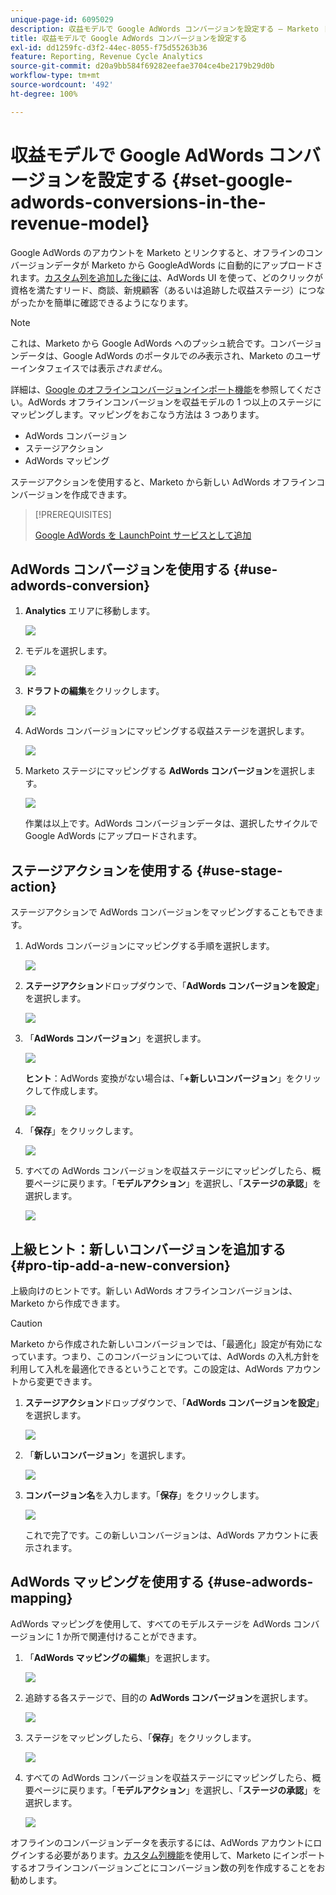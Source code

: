 ```yaml
---
unique-page-id: 6095029
description: 収益モデルで Google AdWords コンバージョンを設定する — Marketo ドキュメント — 製品ドキュメント
title: 収益モデルで Google AdWords コンバージョンを設定する
exl-id: dd1259fc-d3f2-44ec-8055-f75d55263b36
feature: Reporting, Revenue Cycle Analytics
source-git-commit: d20a9bb584f69282eefae3704ce4be2179b29d0b
workflow-type: tm+mt
source-wordcount: '492'
ht-degree: 100%

---
```


# 収益モデルで Google AdWords コンバージョンを設定する {#set-google-adwords-conversions-in-the-revenue-model}

Google AdWords のアカウントを Marketo とリンクすると、オフラインのコンバージョンデータが Marketo から GoogleAdWords に自動的にアップロードされます。[カスタム列を追加した後には](https://support.google.com/adwords/answer/3073556)、AdWords UI を使って、どのクリックが資格を満たすリード、商談、新規顧客（あるいは追跡した収益ステージ）につながったかを簡単に確認できるようになります。

>[!NOTE]
>
>これは、Marketo から Google AdWords へのプッシュ統合です。コンバージョンデータは、Google AdWords のポータルで&#x200B;_のみ_&#x200B;表示され、Marketo のユーザーインタフェイスでは表示&#x200B;_されません_。

詳細は、[Google のオフラインコンバージョンインポート機能](https://support.google.com/adwords/answer/2998031?hl=en)を参照してください。AdWords オフラインコンバージョンを収益モデルの 1 つ以上のステージにマッピングします。マッピングをおこなう方法は 3 つあります。

* AdWords コンバージョン
* ステージアクション
* AdWords マッピング

ステージアクションを使用すると、Marketo から新しい AdWords オフラインコンバージョンを作成できます。

>[!PREREQUISITES]
>
>[Google AdWords を LaunchPoint サービスとして追加](/help/marketo/product-docs/administration/additional-integrations/add-google-adwords-as-a-launchpoint-service.md)

## AdWords コンバージョンを使用する {#use-adwords-conversion}

1. **Analytics** エリアに移動します。

   ![](assets/image2015-2-23-18-3a9-3a34.png)

1. モデルを選択します。

   ![](assets/image2015-2-23-18-3a3-3a12.png)

1. **ドラフトの編集**&#x200B;をクリックします。

   ![](assets/image2015-3-10-15-3a3-3a20.png)

1. AdWords コンバージョンにマッピングする収益ステージを選択します。

   ![](assets/image2015-2-26-16-3a40-3a2.png)

1. Marketo ステージにマッピングする **AdWords コンバージョン**&#x200B;を選択します。

   ![](assets/image2015-2-26-16-3a46-3a15.png)

   作業は以上です。AdWords コンバージョンデータは、選択したサイクルで Google AdWords にアップロードされます。

## ステージアクションを使用する {#use-stage-action}

ステージアクションで AdWords コンバージョンをマッピングすることもできます。

1. AdWords コンバージョンにマッピングする手順を選択します。

   ![](assets/image2015-2-26-16-3a40-3a2.png)

1. **ステージアクション**&#x200B;ドロップダウンで、「**AdWords コンバージョンを設定**」を選択します。

   ![](assets/image2015-2-26-16-3a52-3a24.png)

1. 「**AdWords コンバージョン**」を選択します。

   ![](assets/image2015-2-26-16-3a54-3a47.png)

   **ヒント**：AdWords 変換がない場合は、「**+新しいコンバージョン**」をクリックして作成します。

   ![](assets/image2015-2-26-21-3a22-3a10.png)

1. 「**保存**」をクリックします。

   ![](assets/image2015-2-26-16-3a56-3a2.png)

1. すべての AdWords コンバージョンを収益ステージにマッピングしたら、概要ページに戻ります。「**モデルアクション**」を選択し、「**ステージの承認**」を選択します。

   ![](assets/image2015-2-27-12-3a20-3a20.png)

## 上級ヒント：新しいコンバージョンを追加する {#pro-tip-add-a-new-conversion}

上級向けのヒントです。新しい AdWords オフラインコンバージョンは、Marketo から作成できます。

>[!CAUTION]
>
>Marketo から作成された新しいコンバージョンでは、「最適化」設定が有効になっています。つまり、このコンバージョンについては、AdWords の入札方針を利用して入札を最適化できるということです。この設定は、AdWords アカウントから変更できます。

1. **ステージアクション**&#x200B;ドロップダウンで、「**AdWords コンバージョンを設定**」を選択します。

   ![](assets/image2015-2-26-16-3a52-3a24.png)

1. 「**新しいコンバージョン**」を選択します。

   ![](assets/image2015-2-26-21-3a22-3a10.png)

1. **コンバージョン名**&#x200B;を入力します。「**保存**」をクリックします。

   ![](assets/image2015-2-26-21-3a24-3a7.png)

   これで完了です。この新しいコンバージョンは、AdWords アカウントに表示されます。

## AdWords マッピングを使用する {#use-adwords-mapping}

AdWords マッピングを使用して、すべてのモデルステージを AdWords コンバージョンに 1 か所で関連付けることができます。

1. 「**AdWords マッピングの編集**」を選択します。

   ![](assets/image2015-2-26-17-3a3-3a29.png)

1. 追跡する各ステージで、目的の **AdWords コンバージョン**&#x200B;を選択します。

   ![](assets/image2015-2-26-17-3a6-3a15.png)

1. ステージをマッピングしたら、「**保存**」をクリックします。

   ![](assets/image2015-2-26-17-3a7-3a48.png)

1. すべての AdWords コンバージョンを収益ステージにマッピングしたら、概要ページに戻ります。「**モデルアクション**」を選択し、「**ステージの承認**」を選択します。

   ![](assets/image2015-2-27-12-3a20-3a20.png)

オフラインのコンバージョンデータを表示するには、AdWords アカウントにログインする必要があります。[カスタム列機能](https://support.google.com/adwords/answer/3073556)を使用して、Marketo にインポートするオフラインコンバージョンごとにコンバージョン数の列を作成することをお勧めします。
